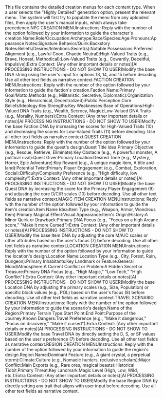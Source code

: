 This file contains the detailed creation menus for each content type. When a user selects the "Highly Detailed" generation option, present the relevant menu. The system will first try to populate the menu from any uploaded files, then apply the user's manual inputs, which always take precedence.NPC CREATION MENUInstructions: Reply with the number of the option followed by your information to guide the character's creation.Name:Role/Occupation:Archetype:Race/Species:Age:Pronouns:Appearance Notes:Signature Behavior/Quirk:Backstory Notes:Beliefs/Desires/Intentions:Secret(s):Notable Possessions:Preferred Alignment (e.g., Lawful Good, Chaotic Neutral):High-Valued Traits (e.g., Brave, Honest, Methodical):Low-Valued Traits (e.g., Cowardly, Deceitful, Impulsive):Extra Context: (Any other important details or notes)[AI PROCESSING INSTRUCTIONS - DO NOT SHOW TO USER]Modify the base DNA string using the user's input for options 13, 14, and 15 before decoding. Use all other text fields as narrative context.FACTION CREATION MENUInstructions: Reply with the number of the option followed by your information to guide the faction's creation.Faction Name:Primary Goal/Motto:Methods (e.g., Militaristic, Secretive, Diplomatic):Organization Style (e.g., Hierarchical, Decentralized):Public Perception:Core Beliefs/Ideology:Key Strengths:Key Weaknesses:Base of Operations:High-Valued DNA Traits (e.g., Wealth, Secrecy, Magic):Low-Valued DNA Traits (e.g., Morality, Numbers):Extra Context: (Any other important details or notes)[AI PROCESSING INSTRUCTIONS - DO NOT SHOW TO USER]Modify the base Faction DNA by increasing the scores for High-Valued Traits (10) and decreasing the scores for Low-Valued Traits (11) before decoding. Use all other text fields as narrative context.QUEST CREATION MENUInstructions: Reply with the number of the option followed by your information to guide the quest's design.Quest Title Idea:Primary Objective (e.g., Rescue, Retrieve, Eliminate):Key Obstacle (e.g., A powerful monster, A political rival):Quest Giver:Primary Location:Desired Tone (e.g., Mystery, Horror, Epic Adventure):Key Reward (e.g., A unique magic item, A title and land):Potential Twist:Primary Player Engagement (e.g., Combat, Exploration, Social):Difficulty/Complexity Preference (e.g., "High difficulty, low complexity"):Extra Context: (Any other important details or notes)[AI PROCESSING INSTRUCTIONS - DO NOT SHOW TO USER]Modify the base Quest DNA by increasing the score for the Primary Player Engagement (9) and adjusting the core D/C/R scales (10) before decoding. Use all other text fields as narrative context.MAGIC ITEM CREATION MENUInstructions: Reply with the number of the option followed by your information to guide the item's creation.Item Name Idea:Item Type (e.g., Weapon, Armor, Wondrous Item):Primary Magical Effect:Visual Appearance:Item's Origin/History:A Minor Quirk or Drawback:Primary DNA Focus (e.g., "Focus on a high Arcane score," "Make it more Cursed"):Extra Context: (Any other important details or notes)[AI PROCESSING INSTRUCTIONS - DO NOT SHOW TO USER]Modify the base Item DNA by adjusting the core M/A/C scales or other attributes based on the user's focus (7) before decoding. Use all other text fields as narrative context.LOCATION CREATION MENUInstructions: Reply with the number of the option followed by your information to guide the location's design.Location Name:Location Type (e.g., City, Forest, Ruin, Dungeon):Primary Inhabitants:Key Landmark or Feature:General Mood/Atmosphere:A Current Conflict or Problem:A Hidden Secret or Treasure:Primary DNA Focus (e.g., "High Magic," "Low Tech," "High Conflict"):Extra Context: (Any other important details or notes)[AI PROCESSING INSTRUCTIONS - DO NOT SHOW TO USER]Modify the base Location DNA by adjusting the primary scales (e.g., Size, Population) or specific block values (e.g., POL) based on the user's focus (8) before decoding. Use all other text fields as narrative context.TRAVEL SCENARIO CREATION MENUInstructions: Reply with the number of the option followed by your information to guide the scenario's design.Name of the Region:Primary Terrain Type:Start Point:End Point:Purpose of the Journey:Known Dangers:Travel Preference (e.g., "Make it dangerous," "Focus on discovery," "Make it cursed"):Extra Context: (Any other important details or notes)[AI PROCESSING INSTRUCTIONS - DO NOT SHOW TO USER]Modify the base Travel DNA by directly setting the D, S, or SF values based on the user's preference (7) before decoding. Use all other text fields as narrative context.REGION CREATION MENUInstructions: Reply with the number of the option followed by your information to guide the region's design.Region Name:Dominant Feature (e.g., A giant crystal, a perpetual storm):Climate:Culture (e.g., Nomadic hunters, reclusive scholars):Major Conflict:Main Exports (e.g., Rare ores, magical beasts):Historical Tidbit:Primary Threat:Key Landmark:Magic Level (High, Low, Wild, etc.):Extra Context: (Any other important details or notes)[AI PROCESSING INSTRUCTIONS - DO NOT SHOW TO USER]Modify the base Region DNA by directly setting any trait that aligns with user input before decoding. Use all other text fields as narrative context.
